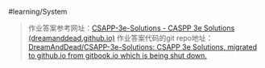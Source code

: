 #learning/System 







>作业答案参考网址：[CSAPP-3e-Solutions - CASPP 3e Solutions (dreamanddead.github.io)](https://dreamanddead.github.io/CSAPP-3e-Solutions/)
>作业答案代码的git repo地址：[DreamAndDead/CSAPP-3e-Solutions: CSAPP 3e Solutions, migrated to github.io from gitbook.io which is being shut down.](https://github.com/DreamAndDead/CSAPP-3e-Solutions)